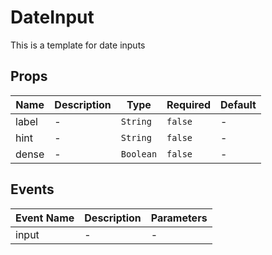 # DateInput

This is a template for date inputs

## Props

<!-- @vuese:DateInput:props:start -->
|Name|Description|Type|Required|Default|
|---|---|---|---|---|
|label|-|`String`|`false`|-|
|hint|-|`String`|`false`|-|
|dense|-|`Boolean`|`false`|-|

<!-- @vuese:DateInput:props:end -->


## Events

<!-- @vuese:DateInput:events:start -->
|Event Name|Description|Parameters|
|---|---|---|
|input|-|-|

<!-- @vuese:DateInput:events:end -->


